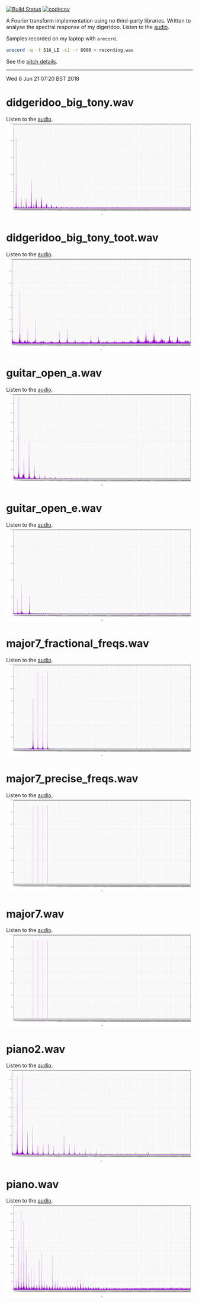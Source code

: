 [![Build Status](https://travis-ci.org/deanturpin/spectrum_analyser_gnuplot.svg?branch=master)](https://travis-ci.org/deanturpin/spectrum_analyser_gnuplot)
[![codecov](https://codecov.io/gh/deanturpin/spectrum_analyser_gnuplot/branch/master/graph/badge.svg)](https://codecov.io/gh/deanturpin/spectrum_analyser_gnuplot)

A Fourier transform implementation using no third-party libraries. Written to
analyse the spectral response of my digeridoo. Listen to the [audio](recording.wav).

Samples recorded on my laptop with ```arecord```.
```bash
arecord -q -f S16_LE -c1 -r 8000 > recording.wav
```

See the [pitch details](pitch.md).

---

Wed  6 Jun 21:07:20 BST 2018
# didgeridoo_big_tony.wav
Listen to the [audio](wav/didgeridoo_big_tony.wav).
[![](didgeridoo_big_tony.svg)](didgeridoo_big_tony.svg)
# didgeridoo_big_tony_toot.wav
Listen to the [audio](wav/didgeridoo_big_tony_toot.wav).
[![](didgeridoo_big_tony_toot.svg)](didgeridoo_big_tony_toot.svg)
# guitar_open_a.wav
Listen to the [audio](wav/guitar_open_a.wav).
[![](guitar_open_a.svg)](guitar_open_a.svg)
# guitar_open_e.wav
Listen to the [audio](wav/guitar_open_e.wav).
[![](guitar_open_e.svg)](guitar_open_e.svg)
# major7_fractional_freqs.wav
Listen to the [audio](wav/major7_fractional_freqs.wav).
[![](major7_fractional_freqs.svg)](major7_fractional_freqs.svg)
# major7_precise_freqs.wav
Listen to the [audio](wav/major7_precise_freqs.wav).
[![](major7_precise_freqs.svg)](major7_precise_freqs.svg)
# major7.wav
Listen to the [audio](wav/major7.wav).
[![](major7.svg)](major7.svg)
# piano2.wav
Listen to the [audio](wav/piano2.wav).
[![](piano2.svg)](piano2.svg)
# piano.wav
Listen to the [audio](wav/piano.wav).
[![](piano.svg)](piano.svg)
